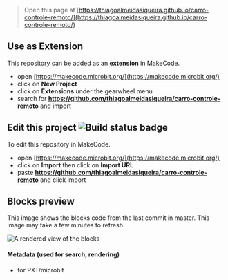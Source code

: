 
> Open this page at [https://thiagoalmeidasiqueira.github.io/carro-controle-remoto/](https://thiagoalmeidasiqueira.github.io/carro-controle-remoto/)

## Use as Extension

This repository can be added as an **extension** in MakeCode.

* open [https://makecode.microbit.org/](https://makecode.microbit.org/)
* click on **New Project**
* click on **Extensions** under the gearwheel menu
* search for **https://github.com/thiagoalmeidasiqueira/carro-controle-remoto** and import

## Edit this project ![Build status badge](https://github.com/thiagoalmeidasiqueira/carro-controle-remoto/workflows/MakeCode/badge.svg)

To edit this repository in MakeCode.

* open [https://makecode.microbit.org/](https://makecode.microbit.org/)
* click on **Import** then click on **Import URL**
* paste **https://github.com/thiagoalmeidasiqueira/carro-controle-remoto** and click import

## Blocks preview

This image shows the blocks code from the last commit in master.
This image may take a few minutes to refresh.

![A rendered view of the blocks](https://github.com/thiagoalmeidasiqueira/carro-controle-remoto/raw/master/.github/makecode/blocks.png)

#### Metadata (used for search, rendering)

* for PXT/microbit
<script src="https://makecode.com/gh-pages-embed.js"></script><script>makeCodeRender("{{ site.makecode.home_url }}", "{{ site.github.owner_name }}/{{ site.github.repository_name }}");</script>
